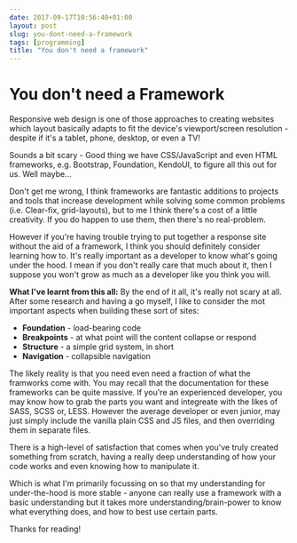 ```yaml
---
date: 2017-09-17T10:56:40+01:00
layout: post
slug: you-dont-need-a-framework
tags: [programming]
title: "You don't need a framework"
---
```


# You don't need a Framework

Responsive web design is one of those approaches to creating websites which layout basically adapts to fit the device's viewport/screen resolution - despite if it's a tablet, phone, desktop, or even a TV!

Sounds a bit scary - Good thing we have CSS/JavaScript and even HTML frameworks, e.g. Bootstrap, Foundation, KendoUI, to figure all this out for us. Well maybe...

Don't get me wrong, I think frameworks are fantastic additions to projects and tools that increase development while solving some common problems (i.e. Clear-fix, grid-layouts), but to me I think there's a cost of a little creativity. If you do happen to use them, then there's no real-problem. 

However if you're having trouble trying to put together a response site without the aid of a framework, I think you should definitely consider learning how to. It's really important as a developer to know what's going under the hood. I mean if you don't really care that much about it, then I suppose you won't grow as much as a developer like you think you will.

**What I've learnt from this all:** By the end of it all, it's really not scary at all. After some research and having a go myself, I like to consider the mot important aspects when building these sort of sites:

* __Foundation__ - load-bearing code
* __Breakpoints__ - at what point will the content collapse or respond
* __Structure__ - a simple grid system, in short
* __Navigation__ - collapsible navigation

The likely reality is that you need even need a fraction of what the framworks come with. You may recall that the documentation for these frameworks can be quite massive. If you're an experienced developer, you may know how to grab the parts you want and integreate with the likes of SASS, SCSS or, LESS. However the average developer or even junior, may just simply include the vanilla plain CSS and JS files, and then overriding them in separate files.

There is a high-level of satisfaction that comes when you've truly created something from scratch, having a really deep understanding of how your code works and even knowing how to manipulate it.

Which is what I'm primarily focussing on so that my understanding for under-the-hood is more stable - anyone can really use a framework with a basic understanding but it takes more understanding/brain-power to know what everything does, and how to best use certain parts.

Thanks for reading!